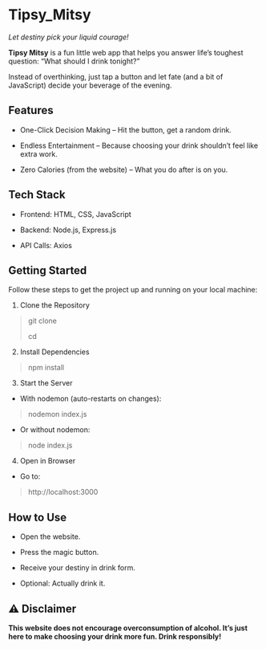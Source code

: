 # Tipsy_Mitsy
*Let destiny pick your liquid courage!*

 **Tipsy Mitsy** is a fun little web app that helps you answer life’s toughest question: “What should I drink tonight?”

 Instead of overthinking, just tap a button and let fate (and a bit of JavaScript) decide your beverage of the evening.

 ## Features

- One-Click Decision Making – Hit the button, get a random drink.

- Endless Entertainment – Because choosing your drink shouldn’t feel like extra work.

- Zero Calories (from the website) – What you do after is on you.


 ## Tech Stack

- Frontend: HTML, CSS, JavaScript 

- Backend: Node.js, Express.js 

- API Calls: Axios 

## Getting Started

Follow these steps to get the project up and running on your local machine:

1. Clone the Repository
> git clone
> 
> cd 

2. Install Dependencies
> npm install

3. Start the Server

- With nodemon (auto-restarts on changes):

> nodemon index.js


- Or without nodemon:

> node index.js

4. Open in Browser

- Go to:

> http://localhost:3000


## How to Use

- Open the website.

- Press the magic button.

- Receive your destiny in drink form.

- Optional: Actually drink it.


## ⚠️ Disclaimer

**This website does not encourage overconsumption of alcohol. It’s just here to make choosing your drink more fun. Drink responsibly!**

